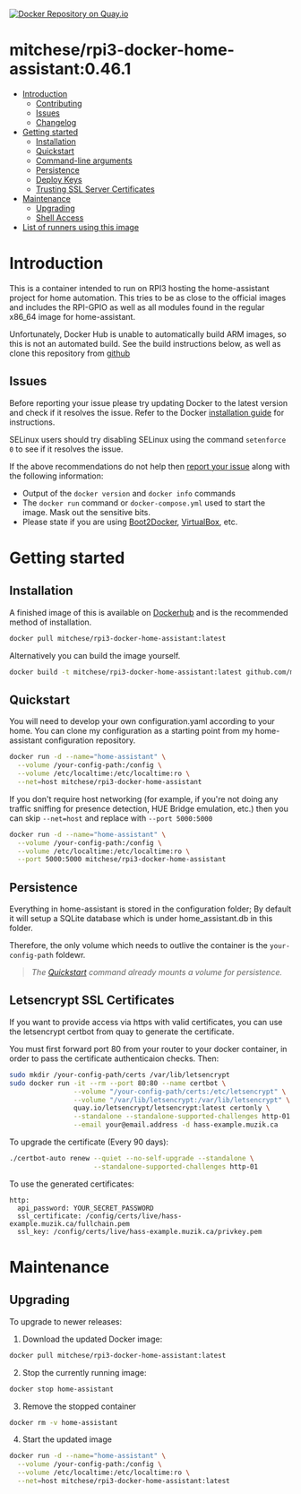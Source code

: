 
[![Docker Repository on Quay.io](https://quay.io/repository/mitchese/rpi3-docker-home-assistant/status "Docker Repository on Quay.io")](https://quay.io/repository/mitchese/rpi3-docker-home-assistant)


# mitchese/rpi3-docker-home-assistant:0.46.1

- [Introduction](#introduction)
  - [Contributing](#contributing)
  - [Issues](#issues)
  - [Changelog](Changelog.md)
- [Getting started](#getting-started)
  - [Installation](#installation)
  - [Quickstart](#quickstart)
  - [Command-line arguments](#command-line-arguments)
  - [Persistence](#persistence)
  - [Deploy Keys](#deploy-keys)
  - [Trusting SSL Server Certificates](#trusting-ssl-server-certificates)
- [Maintenance](#maintenance)
  - [Upgrading](#upgrading)
  - [Shell Access](#shell-access)
- [List of runners using this image](#list-of-runners-using-this-image)

# Introduction

This is a container intended to run on RPI3 hosting the home-assistant project for home automation. This tries to be as close to the official images and includes the RPI-GPIO as well as all modules found in the regular x86_64 image for home-assistant.

Unfortunately, Docker Hub is unable to automatically build ARM images, so this is not an automated build. See the build instructions below, as well as clone this repository from [github](https://github.com/mitchese/rpi3-docker-home-assistant)

## Issues

Before reporting your issue please try updating Docker to the latest version and check if it resolves the issue. Refer to the Docker [installation guide](https://docs.docker.com/installation) for instructions.

SELinux users should try disabling SELinux using the command `setenforce 0` to see if it resolves the issue.

If the above recommendations do not help then [report your issue](../../issues/new) along with the following information:

- Output of the `docker version` and `docker info` commands
- The `docker run` command or `docker-compose.yml` used to start the image. Mask out the sensitive bits.
- Please state if you are using [Boot2Docker](http://www.boot2docker.io), [VirtualBox](https://www.virtualbox.org), etc.

# Getting started

## Installation

A finished image of this is available on [Dockerhub](https://hub.docker.com/r/mitchese/rpi3-docker-home-assistant) and is the recommended method of installation.

```bash
docker pull mitchese/rpi3-docker-home-assistant:latest
```

Alternatively you can build the image yourself.

```bash
docker build -t mitchese/rpi3-docker-home-assistant:latest github.com/mitchese/rpi3-docker-home-assistant
```

## Quickstart

You will need to develop your own configuration.yaml according to your home. You can clone my configuration as a starting point from my home-assistant configuration repository.

```bash
docker run -d --name="home-assistant" \
  --volume /your-config-path:/config \
  --volume /etc/localtime:/etc/localtime:ro \
  --net=host mitchese/rpi3-docker-home-assistant
```

If you don't require host networking (for example, if you're not doing any traffic sniffing for presence detection, HUE Bridge emulation, etc.) then you can skip `--net=host` and replace with `--port 5000:5000`

```bash
docker run -d --name="home-assistant" \
  --volume /your-config-path:/config \
  --volume /etc/localtime:/etc/localtime:ro \
  --port 5000:5000 mitchese/rpi3-docker-home-assistant
```

## Persistence

Everything in home-assistant is stored in the configuration folder; By default it will setup a SQLite database which is under home_assistant.db in this folder. 

Therefore, the only volume which needs to outlive the container is the `your-config-path` foldewr.

> *The [Quickstart](#quickstart) command already mounts a volume for persistence.*

## Letsencrypt SSL Certificates

If you want to provide access via https with valid certificates, you can use the letsencrypt certbot from quay to generate the certificate.

You must first forward port 80 from your router to your docker container, in order to pass the certificate authenticaion checks. Then: 

```bash
sudo mkdir /your-config-path/certs /var/lib/letsencrypt
sudo docker run -it --rm --port 80:80 --name certbot \
                --volume "/your-config-path/certs:/etc/letsencrypt" \
                --volume "/var/lib/letsencrypt:/var/lib/letsencrypt" \
                quay.io/letsencrypt/letsencrypt:latest certonly \
                --standalone --standalone-supported-challenges http-01 \
                --email your@email.address -d hass-example.muzik.ca
```

To upgrade the certificate (Every 90 days): 
```bash
./certbot-auto renew --quiet --no-self-upgrade --standalone \
                     --standalone-supported-challenges http-01
```

To use the generated certificates: 
```
http:
  api_password: YOUR_SECRET_PASSWORD
  ssl_certificate: /config/certs/live/hass-example.muzik.ca/fullchain.pem
  ssl_key: /config/certs/live/hass-example.muzik.ca/privkey.pem
```


# Maintenance

## Upgrading

To upgrade to newer releases:

  1. Download the updated Docker image:

  ```bash
  docker pull mitchese/rpi3-docker-home-assistant:latest
  ```

  2. Stop the currently running image:

  ```bash
  docker stop home-assistant
  ```

  3. Remove the stopped container

  ```bash
  docker rm -v home-assistant
  ```

  4. Start the updated image

  ```bash
  docker run -d --name="home-assistant" \
    --volume /your-config-path:/config \
    --volume /etc/localtime:/etc/localtime:ro \
    --net=host mitchese/rpi3-docker-home-assistant:latest
  ```
